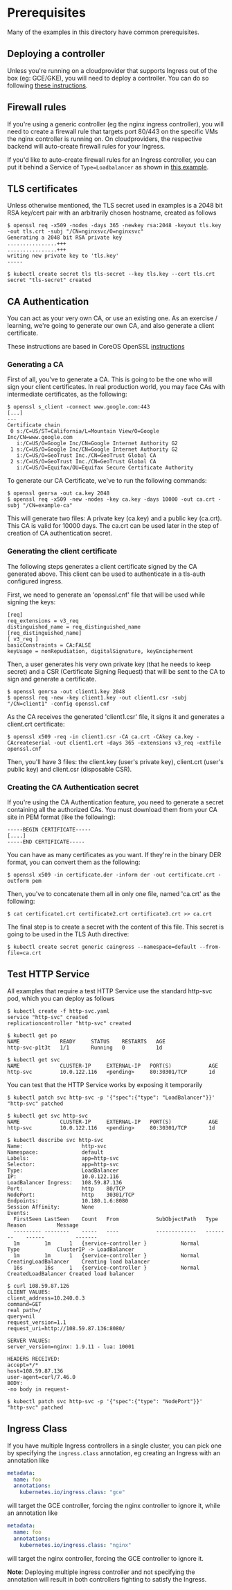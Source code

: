 # Prerequisites

Many of the examples in this directory have common prerequisites.

## Deploying a controller

Unless you're running on a cloudprovider that supports Ingress out of the box
(eg: GCE/GKE), you will need to deploy a controller. You can do so following
[these instructions](/examples/deployment).

## Firewall rules

If you're using a generic controller (eg the nginx ingress controller), you
will need to create a firewall rule that targets port 80/443 on the specific VMs
the nginx controller is running on. On cloudproviders, the respective backend
will auto-create firewall rules for your Ingress.

If you'd like to auto-create firewall rules for an Ingress controller,
you can put it behind a Service of `Type=Loadbalancer` as shown in
[this example](/examples/static-ip/nginx#acquiring-an-ip).

## TLS certificates

Unless otherwise mentioned, the TLS secret used in examples is a 2048 bit RSA
key/cert pair with an arbitrarily chosen hostname, created as follows

```console
$ openssl req -x509 -nodes -days 365 -newkey rsa:2048 -keyout tls.key -out tls.crt -subj "/CN=nginxsvc/O=nginxsvc"
Generating a 2048 bit RSA private key
................+++
................+++
writing new private key to 'tls.key'
-----

$ kubectl create secret tls tls-secret --key tls.key --cert tls.crt
secret "tls-secret" created
```

## CA Authentication
You can act as your very own CA, or use an existing one. As an exercise / learning, we're going to generate our
own CA, and also generate a client certificate.

These instructions are based in CoreOS OpenSSL [instructions](https://coreos.com/kubernetes/docs/latest/openssl.html)

### Generating a CA

First of all, you've to generate a CA. This is going to be the one who will sign your client certificates.
In real production world, you may face CAs with intermediate certificates, as the following:

```console
$ openssl s_client -connect www.google.com:443
[...]
---
Certificate chain
 0 s:/C=US/ST=California/L=Mountain View/O=Google Inc/CN=www.google.com
   i:/C=US/O=Google Inc/CN=Google Internet Authority G2
 1 s:/C=US/O=Google Inc/CN=Google Internet Authority G2
   i:/C=US/O=GeoTrust Inc./CN=GeoTrust Global CA
 2 s:/C=US/O=GeoTrust Inc./CN=GeoTrust Global CA
   i:/C=US/O=Equifax/OU=Equifax Secure Certificate Authority

```

To generate our CA Certificate, we've to run the following commands:

```console
$ openssl genrsa -out ca.key 2048
$ openssl req -x509 -new -nodes -key ca.key -days 10000 -out ca.crt -subj "/CN=example-ca"
```

This will generate two files: A private key (ca.key) and a public key (ca.crt). This CA is valid for 10000 days.
The ca.crt can be used later in the step of creation of CA authentication secret.

### Generating the client certificate
The following steps generates a client certificate signed by the CA generated above. This client can be
used to authenticate in a tls-auth configured ingress.

First, we need to generate an 'openssl.cnf' file that will be used while signing the keys:

```
[req]
req_extensions = v3_req
distinguished_name = req_distinguished_name
[req_distinguished_name]
[ v3_req ]
basicConstraints = CA:FALSE
keyUsage = nonRepudiation, digitalSignature, keyEncipherment
```

Then, a user generates his very own private key (that he needs to keep secret)
and a CSR (Certificate Signing Request) that will be sent to the CA to sign and generate a certificate.

```console
$ openssl genrsa -out client1.key 2048
$ openssl req -new -key client1.key -out client1.csr -subj "/CN=client1" -config openssl.cnf
```

As the CA receives the generated 'client1.csr' file, it signs it and generates a client.crt certificate:

```console
$ openssl x509 -req -in client1.csr -CA ca.crt -CAkey ca.key -CAcreateserial -out client1.crt -days 365 -extensions v3_req -extfile openssl.cnf
```

Then, you'll have 3 files: the client.key (user's private key), client.crt (user's public key) and client.csr (disposable CSR).


### Creating the CA Authentication secret
If you're using the CA Authentication feature, you need to generate a secret containing 
all the authorized CAs. You must download them from your CA site in PEM format (like the following):

```
-----BEGIN CERTIFICATE-----
[....]
-----END CERTIFICATE-----
``` 

You can have as many certificates as you want. If they're in the binary DER format, 
you can convert them as the following:

```console
$ openssl x509 -in certificate.der -inform der -out certificate.crt -outform pem
```

Then, you've to concatenate them all in only one file, named 'ca.crt' as the following:


```console
$ cat certificate1.crt certificate2.crt certificate3.crt >> ca.crt
```

The final step is to create a secret with the content of this file. This secret is going to be used in 
the TLS Auth directive:

```console
$ kubectl create secret generic caingress --namespace=default --from-file=ca.crt
```

## Test HTTP Service

All examples that require a test HTTP Service use the standard http-svc pod,
which you can deploy as follows

```console
$ kubectl create -f http-svc.yaml
service "http-svc" created
replicationcontroller "http-svc" created

$ kubectl get po
NAME             READY     STATUS    RESTARTS   AGE
http-svc-p1t3t   1/1       Running   0          1d

$ kubectl get svc
NAME             CLUSTER-IP     EXTERNAL-IP   PORT(S)            AGE
http-svc         10.0.122.116   <pending>     80:30301/TCP       1d
```

You can test that the HTTP Service works by exposing it temporarily
```console
$ kubectl patch svc http-svc -p '{"spec":{"type": "LoadBalancer"}}'
"http-svc" patched

$ kubectl get svc http-svc
NAME             CLUSTER-IP     EXTERNAL-IP   PORT(S)            AGE
http-svc         10.0.122.116   <pending>     80:30301/TCP       1d

$ kubectl describe svc http-svc
Name:				    http-svc
Namespace:			    default
Labels:			        app=http-svc
Selector:		        app=http-svc
Type:			        LoadBalancer
IP:			            10.0.122.116
LoadBalancer Ingress:	108.59.87.136
Port:			        http	80/TCP
NodePort:		        http	30301/TCP
Endpoints:		        10.180.1.6:8080
Session Affinity:	    None
Events:
  FirstSeen	LastSeen	Count	From			SubObjectPath	Type		Reason			Message
  ---------	--------	-----	----			-------------	--------	------			-------
  1m		1m		1	{service-controller }			Normal		Type			ClusterIP -> LoadBalancer
  1m		1m		1	{service-controller }			Normal		CreatingLoadBalancer	Creating load balancer
  16s		16s		1	{service-controller }			Normal		CreatedLoadBalancer	Created load balancer

$ curl 108.59.87.126
CLIENT VALUES:
client_address=10.240.0.3
command=GET
real path=/
query=nil
request_version=1.1
request_uri=http://108.59.87.136:8080/

SERVER VALUES:
server_version=nginx: 1.9.11 - lua: 10001

HEADERS RECEIVED:
accept=*/*
host=108.59.87.136
user-agent=curl/7.46.0
BODY:
-no body in request-

$ kubectl patch svc http-svc -p '{"spec":{"type": "NodePort"}}'
"http-svc" patched
```

## Ingress Class

If you have multiple Ingress controllers in a single cluster, you can pick one
by specifying the `ingress.class` annotation, eg creating an Ingress with an
annotation like

```yaml
metadata:
  name: foo
  annotations:
    kubernetes.io/ingress.class: "gce"
```

will target the GCE controller, forcing the nginx controller to ignore it, while
an annotation like

```yaml
metadata:
  name: foo
  annotations:
    kubernetes.io/ingress.class: "nginx"
```

will target the nginx controller, forcing the GCE controller to ignore it.

__Note__: Deploying multiple ingress controller and not specifying the
annotation will result in both controllers fighting to satisfy the Ingress.

